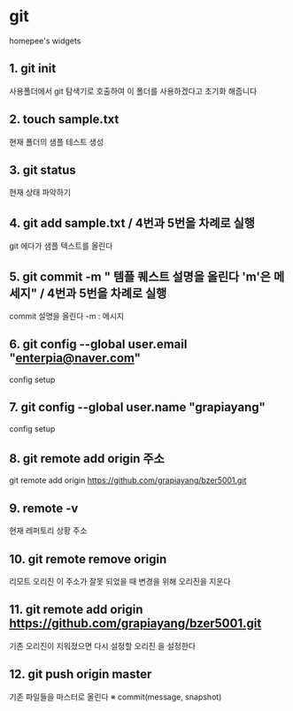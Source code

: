 # git
homepee's widgets 
## 1. git init
사용폴더에서 git 탐색기로 호출하여 이 폴더를 사용하겠다고 초기화 해줍니다
## 2. touch sample.txt
현재 폴더의 샘플 테스트 생성 
## 3. git status
현재 상태 파악하기 
## 4. git add sample.txt / 4번과 5번을 차례로 실행
git 에다가 샘플 텍스트를 올린다 
## 5. git commit -m " 템플 퀘스트 설명을 올린다 'm'은 메세지" / 4번과 5번을 차례로 실행
commit 설명을 올린다 -m : 메시지
## 6. git config --global user.email "enterpia@naver.com"
config setup
## 7. git config --global user.name "grapiayang"
config setup
## 8. git remote add origin 주소
git remote add origin https://github.com/grapiayang/bzer5001.git
## 9. remote -v
현재 레퍼토리 상황 주소
## 10. git remote remove origin
리모트 오리진 이 주소가 잘못 되었을 때 변경을 위해 오리진을 지운다 
## 11. git remote add origin https://github.com/grapiayang/bzer5001.git
기존 오리진이 지워졌으면 다시 설정할 오리진 을 설정한다
## 12. git push origin master
기존 파일들을 마스터로 올린다
※ commit(message, snapshot)

